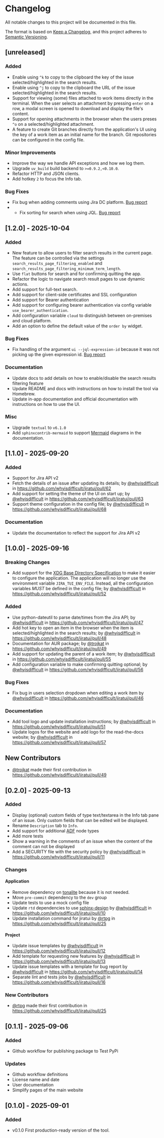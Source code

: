 # Changelog

All notable changes to this project will be documented in this file.

The format is based on [Keep a Changelog](https://keepachangelog.com/en/1.1.0/),
and this project adheres to [Semantic Versioning](https://semver.org/spec/v2.0.0.html).

## [unreleased]

### Added

- Enable using `^k` to copy to the clipboard the key of the issue selected/highlighted in the search results.
- Enable using `^j` to copy to the clipboard the URL of the issue selected/highlighted in the search results.
- Support for viewing (some) files attached to work items directly in the terminal. When the user selects an attachment
by pressing `enter` on a row, a modal screen is opened to download and display the file's content.
- Support for opening attachments in the browser when the users preses `^o` on a selected/highlighted attachment.
- A feature to create Git branches directly from the application's UI using the key of a work item as an initial name
for the branch. Git repositories can be configured in the config file.

### Minor Improvements

- Improve the way we handle API exceptions and how we log them.
- Upgrade `uv_build` build backend to `>=0.9.2,<0.10.0`.
- Refactor HTTP and JSON clients.
- Add hotkey `2` to focus the Info tab.

### Bug Fixes

- Fix bug when adding comments using Jira DC platform. [Bug report](https://github.com/whyisdifficult/jiratui/issues/95)
- - Fix sorting for search when using JQL. [Bug report](https://github.com/whyisdifficult/jiratui/issues/97)

## [1.2.0] - 2025-10-04

### Added

- New feature to allow users to filter search results in the current page. The feature can be controlled via the
settings `search_results_page_filtering_enabled` and `search_results_page_filtering_minimum_term_length`.
- Use `flat` buttons for search and for confirming quitting the app.
- Refactor the logic to navigate search result pages to use dynamic actions.
- Add support for full-text search.
- Add support for client-side certificates and SSL configuration
- Add support for Bearer authentication
- Add support for configuring bearer authentication via config variable `use_bearer_authentication`.
- Add configuration variable `cloud` to distinguish between on-premises and cloud platform.
- Add an option to define the default value of the `order by` widget.

### Bug Fixes

- Fix handling of the argument `ui --jql-expression-id` because it was not picking up the given expression
id. [Bug report](https://github.com/whyisdifficult/jiratui/issues/69)

### Documentation

- Update docs to add details on how to enable/disable the search results filtering feature
- Update README and docs with instructions on how to install the tool via Homebrew.
- Update in-app documentation and official documentation with instructions on how to use the UI.

### Misc

- Upgrade `textual` to `v6.1.0`
- Add `sphinxcontrib-mermaid` to support [Mermaid](https://mermaid.js.org/) diagrams in the documentation.

## [1.1.0] - 2025-09-20

### Added

- Support for Jira API v2
- Fetch the details of an issue after updating its details; by [@whyisdifficult](https://github.com/whyisdifficult) in https://github.com/whyisdifficult/jiratui/pull/62
- Add support for setting the theme of the UI on start up; by [@whyisdifficult](https://github.com/whyisdifficult) in https://github.com/whyisdifficult/jiratui/pull/63
- Support theme configuration in the config file; by [@whyisdifficult](https://github.com/whyisdifficult) in https://github.com/whyisdifficult/jiratui/pull/68

### Documentation

- Update the documentation to reflect the support for Jira API v2

## [1.0.0] - 2025-09-16

### Breaking Changes

- Add support for the [XDG Base Directory Specification](https://specifications.freedesktop.org/basedir-spec/latest/) to
make it easier to configure the application. The application will no longer use the environment variable
`JIRA_TUI_ENV_FILE`. Instead, all the configuration variables *MUST* be defined in the config file; by [@whyisdifficult](https://github.com/whyisdifficult) in https://github.com/whyisdifficult/jiratui/pull/52

### Added

- Use python-dateutil to parse date/times from the Jira API; by [@whyisdifficult](https://github.com/whyisdifficult) in https://github.com/whyisdifficult/jiratui/pull/47
- Add hot key to open an item in the browser when the item is selected/highlighted in the search results; by [@whyisdifficult](https://github.com/whyisdifficult) in https://github.com/whyisdifficult/jiratui/pull/48
- Documentation for AUR package; by [@trojkat](https://github.com/trojkat) in https://github.com/whyisdifficult/jiratui/pull/49
- Add support for updating the parent of a work item; by [@whyisdifficult](https://github.com/whyisdifficult) in https://github.com/whyisdifficult/jiratui/pull/55
- Add configuration variable to make confirming quitting optional; by [@whyisdifficult](https://github.com/whyisdifficult) in https://github.com/whyisdifficult/jiratui/pull/56

### Bug Fixes

- Fix bug in users selection dropdown when editing a work item by [@whyisdifficult](https://github.com/whyisdifficult) in https://github.com/whyisdifficult/jiratui/pull/46


### Documentation

- Add tool logo and update installation instructions; by [@whyisdifficult](https://github.com/whyisdifficult) in https://github.com/whyisdifficult/jiratui/pull/51
- Update logos for the website and add logo for the read-the-docs website; by [@whyisdifficult](https://github.com/whyisdifficult) in https://github.com/whyisdifficult/jiratui/pull/57

## New Contributors

- [@trojkat](https://github.com/trojkat) made their first contribution in https://github.com/whyisdifficult/jiratui/pull/49

## [0.2.0] - 2025-09-13

### Added

- Display (optional) custom fields of type text/textarea in the Info tab pane of an issue. Only custom fields that can
be edited will be displayed.
- Rename `Description` tab to `Info`.
- Add support for additional [ADF](https://developer.atlassian.com/cloud/jira/platform/apis/document/structure/) node types
- Add more tests
- Show a warning in the comments of an issue when the content of the comment can not be displayed
- Add a SECURITY file with the security policy by [@whyisdifficult](https://github.com/whyisdifficult) in https://github.com/whyisdifficult/jiratui/pull/11

### Changes

#### Application

- Remove dependency on [tonalite](https://github.com/Tiqets/tonalite) because it is not needed.
- Move `pre-commit` dependency to the `dev` group
- Update tests to use a mock config file
- Update `rtd` dependencies to use [sphinx-design](https://sphinx-design.readthedocs.io/en/latest/) by [@whyisdifficult](https://github.com/whyisdifficult) in https://github.com/whyisdifficult/jiratui/pull/10
- Update installation command for jiratui by [@rtpg](https://github.com/rtpg) in https://github.com/whyisdifficult/jiratui/pull/25

#### Project

- Update issue templates by [@whyisdifficult](https://github.com/whyisdifficult) in https://github.com/whyisdifficult/jiratui/pull/12
- Add template for requesting new features by [@whyisdifficult](https://github.com/whyisdifficult) in https://github.com/whyisdifficult/jiratui/pull/13
- Update issue templates with a template for bug report by [@whyisdifficult](https://github.com/whyisdifficult) in https://github.com/whyisdifficult/jiratui/pull/14
- Separate lint and tests jobs by [@whyisdifficult](https://github.com/whyisdifficult) in https://github.com/whyisdifficult/jiratui/pull/16

### New Contributors
- [@rtpg](https://github.com/rtpg) made their first contribution in https://github.com/whyisdifficult/jiratui/pull/25

## [0.1.1] - 2025-09-06

### Added

- Github workflow for publishing package to Test PyPi

### Updates

- Github workflow definitions
- License name and date
- User documentation
- Simplify pages of the main website

## [0.1.0] - 2025-09-01

### Added

- v0.1.0 First production-ready version of the tool.
